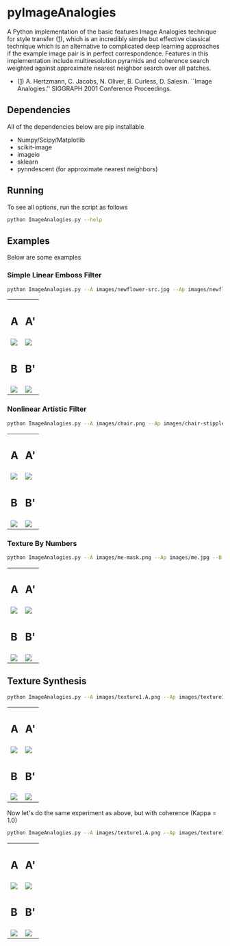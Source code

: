 # pyImageAnalogies

A Python implementation of the basic features Image Analogies technique for style transfer ([1]), which is an incredibly simple but effective classical technique which is an alternative to complicated deep learning approaches if the example image pair is in perfect correspondence.  Features in this implementation include multiresolution pyramids and coherence search weighted against approximate nearest neighbor search over all patches.

* ([1]) A. Hertzmann, C. Jacobs, N. Oliver, B. Curless, D. Salesin. ``Image Analogies.''  SIGGRAPH 2001 Conference Proceedings.


## Dependencies
All of the dependencies below are pip installable
* Numpy/Scipy/Matplotlib
* scikit-image
* imageio
* sklearn
* pynndescent (for approximate nearest neighbors)


## Running
To see all options, run the script as follows
~~~~~ bash
python ImageAnalogies.py --help
~~~~~

## Examples

Below are some examples

### Simple Linear Emboss Filter

~~~~~ bash
python ImageAnalogies.py --A images/newflower-src.jpg --Ap images/newflower-emboss.jpg --B images/toy-newshore-src.jpg --Bp results/toy-newshore-emboss.png
~~~~~

<table>
<tr><td><h2>A</h2></td><td><h2>A'</h2></td></tr>
<tr><td><img src = "images/newflower-src.jpg"></td><td><img src = "images/newflower-emboss.jpg"></td></tr>
<tr><td><h2>B</h2></td><td><h2>B'</h2></td></tr>
<tr><td><img src = "images/toy-newshore-src.jpg"></td><td><img src = "results/toy-newshore-emboss.png"></td></tr>
</table>


### Nonlinear Artistic Filter

~~~~~ bash
python ImageAnalogies.py --A images/chair.png --Ap images/chair-stipple.png --B images/girl.png --Bp results/girl-stipple.png --NLevels 4 --ann 1
~~~~~

<table>
<tr><td><h2>A</h2></td><td><h2>A'</h2></td></tr>
<tr><td><img src = "images/chair.png"></td><td><img src = "images/chair-stipple.png"></td></tr>
<tr><td><h2>B</h2></td><td><h2>B'</h2></td></tr>
<tr><td><img src = "images/girl.png"></td><td><img src = "results/girl-stipple.png"></td></tr>
</table>

### Texture By Numbers

~~~~~ bash
python ImageAnalogies.py --A images/me-mask.png --Ap images/me.jpg --B images/cyclopsmask.png --Bp results/mecyclops.pngcyclops.png --Kappa 0.0 --NLevels 4 --KCoarse 3 --KFine 7 --ann 1
~~~~~

<table>
<tr><td><h2>A</h2></td><td><h2>A'</h2></td></tr>
<tr><td><img src = "images/me-mask.png"></td><td><img src = "images/me.jpg"></td></tr>
<tr><td><h2>B</h2></td><td><h2>B'</h2></td></tr>
<tr><td><img src = "images/cyclopsmask.png"></td><td><img src = "results/mecyclops.png"></td></tr>
</table>


## Texture Synthesis

~~~~~ bash
python ImageAnalogies.py --A images/texture1.A.png --Ap images/texture1.Ap.png --B images/texture1.B.png --Bp results/texture1.Bp.png --ann 1
~~~~~


<table>
<tr><td><h2>A</h2></td><td><h2>A'</h2></td></tr>
<tr><td><img src = "images/texture1.A.png"></td><td><img src = "images/texture1.Ap.png"></td></tr>
<tr><td><h2>B</h2></td><td><h2>B'</h2></td></tr>
<tr><td><img src = "images/texture1.B.png"></td><td><img src = "results/texture1.Bp.png"></td></tr>
</table>

Now let's do the same experiment as above, but with coherence (Kappa = 1.0)


~~~~~ bash
python ImageAnalogies.py --A images/texture1.A.png --Ap images/texture1.Ap.png --B images/texture1.B.png --Bp results/texture1.Bp_Kappa1.png --Kappa 1.0 --ann 1
~~~~~

<table>
<tr><td><h2>A</h2></td><td><h2>A'</h2></td></tr>
<tr><td><img src = "images/texture1.A.png"></td><td><img src = "images/texture1.Ap.png"></td></tr>
<tr><td><h2>B</h2></td><td><h2>B'</h2></td></tr>
<tr><td><img src = "images/texture1.B.png"></td><td><img src = "results/texture1.Bp_Kappa1.png"></td></tr>
</table>


[1]: <https://mrl.nyu.edu/projects/image-analogies/>
